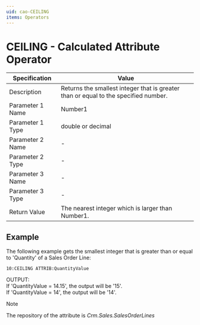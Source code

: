 ```yaml
---
uid: cao-CEILING
items: Operators
---
```


# CEILING - Calculated Attribute Operator                                                            

| Specification| Value|
| ---- | ----- |
| Description      | Returns the smallest integer that is greater than or equal to the specified number. |
| Parameter 1 Name | Number1|
| Parameter 1 Type | double or decimal|
| Parameter 2 Name | - |
| Parameter 2 Type | - |
| Parameter 3 Name | - |
| Parameter 3 Type | - |
| Return Value     | The nearest integer which is larger than Number1.|                                                           |


## Example

The following example gets the smallest integer that is greater than or equal to 'Quantity' of a Sales Order Line:

```
10:CEILING ATTRIB:QuantityValue                  
```
OUTPUT: 
<br/>If 'QuantityValue = 14.15', the output will be '15'.
<br/>If 'QuantityValue = 14', the output will be '14'.

> [!NOTE]
> The repository of the attribute is *Crm.Sales.SalesOrderLines*
